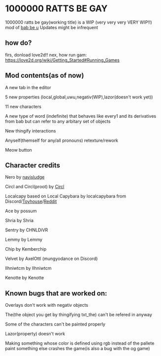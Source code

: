 # 1000000 RATTS BE GAY
1000000 ratts be gay(working title) is a WIP (very very very VERY WIP!!) mod of [bab be u](https://github.com/lilybeevee/bab-be-u)
Updates might be infrequent

## how do?
firs, donload love2d!!
nex, how run gam: https://love2d.org/wiki/Getting_Started#Running_Games

## Mod contents(as of now)
A new tab in the editor

5 new properties (local,global,uwu,negativ(WIP),lazor(doesn't work yet))

11 new characters

A new type of word (indefinite) that behaves like every1 and its derivatives from bab but can refer to any arbitary set of objects

New thingify interactions

Anyself(themself for any/all pronouns) retexture/rework

Meow button
## Character credits

Nero by [navisludge](https://navisludge.nekoweb.org)

Circl and Circl(proot) by [Circl](https://circl-lastname.github.io)

Localcapy based on Local Capybara by localcapybara from Discord/[Toyhouse](https://toyhou.se/Local_Capybara)/[Reddit](https://www.reddit.com/user/KITCALIBER-STAN/)

Ace by possum

Shria by Shria

Sentry by CHNLDiVR

Lemmy by Lemmy

Chip by Kemberchip

Velvet by AxelOttl (mungyodance on Discord)

Ilhniwtcm by Ilhniwtcm

Kenotte by Kenotte

## Known bugs that are worked on:

Overlays don't work with negativ objects

The(the object you get by thingifying txt_the) can't be refered in anyway

Some of the characters can't be painted properly

Lazor(property) doesn't work

Making something whose color is defined using rgb instead of the pallete paint something else crashes the game(is also a bug with the og game)






 

